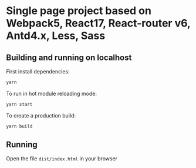 # Single page project based on Webpack5, React17, React-router v6, Antd4.x, Less, Sass

## Building and running on localhost

First install dependencies:

```sh
yarn
```

To run in hot module reloading mode:

```sh
yarn start
```

To create a production build:

```sh
yarn build
```

## Running

Open the file `dist/index.html` in your browser
